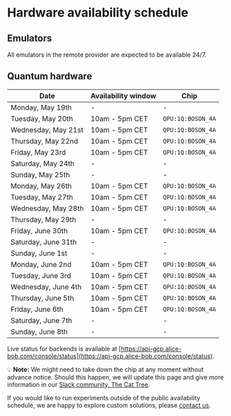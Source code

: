 # Hardware availability schedule

## Emulators

All emulators in the remote provider are expected to be available 24/7.

## Quantum hardware

| Date | Availability window | Chip |
| --- | --- | --- |
| Monday, May 19th | - | - |
| Tuesday, May 20th | 10am - 5pm CET | `QPU:1Q:BOSON_4A` |
| Wednesday, May 21st | 10am - 5pm CET | `QPU:1Q:BOSON_4A` |
| Thursday, May 22nd | 10am - 5pm CET | `QPU:1Q:BOSON_4A` |
| Friday, May 23rd | 10am - 5pm CET | `QPU:1Q:BOSON_4A` |
| Saturday, May 24th | - | - |
| Sunday, May 25th | - | - |
| Monday, May 26th | 10am - 5pm CET | `QPU:1Q:BOSON_4A` |
| Tuesday, May 27th | 10am - 5pm CET | `QPU:1Q:BOSON_4A` |
| Wednesday, May 28th | 10am - 5pm CET | `QPU:1Q:BOSON_4A` |
| Thursday, May 29th | - | - |
| Friday, June 30th | 10am - 5pm CET | `QPU:1Q:BOSON_4A` |
| Saturday, June 31th | - | - |
| Sunday, June 1st | - | - |
| Monday, June 2nd | 10am - 5pm CET | `QPU:1Q:BOSON_4A` |
| Tuesday, June 3rd | 10am - 5pm CET | `QPU:1Q:BOSON_4A` |
| Wednesday, June 4th | 10am - 5pm CET | `QPU:1Q:BOSON_4A` |
| Thursday, June 5th | 10am - 5pm CET | `QPU:1Q:BOSON_4A` |
| Friday, June 6th | 10am - 5pm CET | `QPU:1Q:BOSON_4A` |
| Saturday, June 7th | - | - |
| Sunday, June 8th | - | - |


Live status for backends is available at [https://api-gcp.alice-bob.com/console/status](https://api-gcp.alice-bob.com/console/status).

💡 **Note:** We might need to take down the chip at any moment without advance notice. Should this happen, we will update this page and give more information in our [Slack community, The Cat Tree](https://join.slack.com/t/the-cat-tree/shared_invite/zt-2cg0a3rno-PP~AaUztS3dtiRyzsawlnQ).

If you would like to run experiments outside of the public availability schedule, we are happy to explore custom solutions, please [contact us](../contact_us.md).
